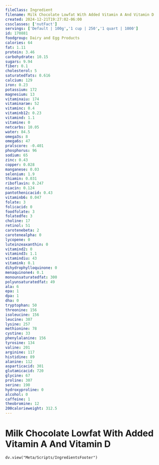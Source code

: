 ```yaml
---
fileClass: Ingredient
filename: Milk Chocolate Lowfat With Added Vitamin A And Vitamin D
created: 2024-12-21T19:27:02-06:00
cssclasses: ['nutFact']
servings: ['Default | 100g','1 cup | 250','1 quart | 1000']
id: 170881
foodgroup: Dairy and Egg Products
calories: 64
fat: 1.11
protein: 3.46
carbohydrate: 10.15
sugars: 9.94
fiber: 0.1
cholesterol: 5
saturatedfats: 0.616
calcium: 129
iron: 0.23
potassium: 172
magnesium: 13
vitaminaiu: 174
vitaminarae: 52
vitaminc: 0.4
vitaminb12: 0.23
vitamind: 1.1
vitamine: 0
netcarbs: 10.05
water: 84.5
omega3s: 8
omega6s: 47
pralscore: -0.401
phosphorus: 96
sodium: 65
zinc: 0.43
copper: 0.028
manganese: 0.03
selenium: 1.9
thiamin: 0.031
riboflavin: 0.247
niacin: 0.124
pantothenicacid: 0.43
vitaminb6: 0.047
folate: 3
folicacid: 0
foodfolate: 3
folatedfe: 3
choline: 17
retinol: 51
carotenebeta: 2
carotenealpha: 0
lycopene: 0
luteinzeaxanthin: 0
vitamind2: 0
vitamind3: 1.1
vitamindiu: 43
vitamink: 0.1
dihydrophylloquinone: 0
menaquinone4: 0.1
monounsaturatedfat: 300
polyunsaturatedfat: 49
ala: 6
epa: 1
dpa: 1
dha: 0
tryptophan: 50
threonine: 156
isoleucine: 156
leucine: 307
lysine: 257
methionine: 78
cystine: 33
phenylalanine: 156
tyrosine: 134
valine: 201
arginine: 117
histidine: 89
alanine: 112
asparticacid: 301
glutamicacid: 720
glycine: 67
proline: 307
serine: 190
hydroxyproline: 0
alcohol: 0
caffeine: 1
theobromine: 12
200calorieweight: 312.5
---
```


# Milk Chocolate Lowfat With Added Vitamin A And Vitamin D

```dataviewjs
dv.view("Meta/Scripts/IngredientsFooter")
```